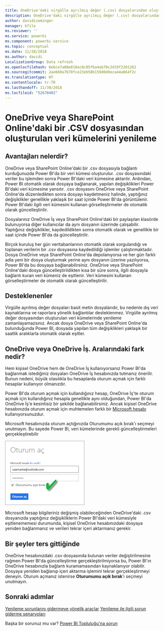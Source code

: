 ```yaml
---
title: OneDrive'daki virgülle ayrılmış değer (.csv) dosyalarından oluşturulan veri kümelerini yenileme
description: OneDrive'daki virgülle ayrılmış değer (.csv) dosyalarından oluşturulan veri kümelerini yenileme
author: davidiseminger
manager: kfile
ms.reviewer: ''
ms.service: powerbi
ms.component: powerbi-service
ms.topic: conceptual
ms.date: 11/28/2018
ms.author: davidi
LocalizationGroup: Data refresh
ms.openlocfilehash: 6e6ce7a80e810ac8c05f6a4ab70c2d19f2201262
ms.sourcegitcommit: 2ae660a7b70fce23eb58b159d049eca44a664f2c
ms.translationtype: HT
ms.contentlocale: tr-TR
ms.lasthandoff: 11/30/2018
ms.locfileid: "52670402"
---
```

# <a name="refresh-a-dataset-created-from-a-csv-file-on-onedrive-or-sharepoint-online"></a>OneDrive veya SharePoint Online'daki bir .CSV dosyasından oluşturulan veri kümelerini yenileme
## <a name="what-are-the-advantages"></a>Avantajları nelerdir?
OneDrive veya SharePoint Online'daki bir .csv dosyasıyla bağlantı kurduğunuzda Power BI'da bir veri kümesi oluşturulur. .csv dosyasındaki veriler bu işlemden sonra Power BI'daki veri kümesine aktarılır. Ardından, Power BI otomatik olarak dosyaya bağlanarak, yapılan değişiklikleri Power BI'daki veri kümesine yansıtır. .csv dosyasını OneDrive veya SharePoint Online'da düzenledikten sonra dosyayı kaydetmeniz halinde, yaptığınız değişiklikler genellikle yaklaşık bir saat içinde Power BI'da görüntülenir. Power BI'daki ilgili veri kümesini kullanan görselleştirmeler de otomatik olarak güncelleştirilir.

Dosyalarınız OneDrive İş veya SharePoint Online'daki bir paylaşılan klasörde bulunuyorsa diğer kullanıcılar da aynı dosyanın üzerinde çalışabilir. Yaptığınız değişiklikler, kaydedildikten sonra otomatik olarak ve genellikle bir saat içinde Power BI'da da güncelleştirilir.

Birçok kuruluş her gün veritabanlarının otomatik olarak sorgulandığı ve toplanan verilerin bir .csv dosyasına kaydedildiği işlemler çalıştırmaktadır. Dosya OneDrive veya SharePoint Online'da depolanıyorsa ve her gün farklı adla yeni bir dosya oluşturmak yerine aynı dosyanın üzerine yazılıyorsa, Power BI'da bu dosyaya bağlanabilirsiniz. OneDrive veya SharePoint Online'daki dosya güncelleştirildikten kısa bir süre sonra, ilgili dosyayla bağlantı kuran veri kümeniz de eşitlenir. Veri kümesini kullanan görselleştirmeler de otomatik olarak güncelleştirilir.

## <a name="whats-supported"></a>Desteklenenler
Virgülle ayrılmış değer dosyaları basit metin dosyalarıdır, bu nedenle dış veri kaynaklarına ve raporlara yönelik bağlantılar desteklenmez. Virgülle ayrılmış değer dosyasından oluşturulan veri kümelerinde yenileme zamanlayamazsınız. Ancak dosya OneDrive veya SharePoint Online'da bulunduğunda Power BI, dosyada yapılan tüm değişiklikleri yaklaşık bir saatlik aralıklarla otomatik olarak eşitler.

## <a name="onedrive-or-onedrive-for-business-whats-the-difference"></a>OneDrive veya OneDrive İş. Aralarındaki fark nedir?
Hem kişisel OneDrive hem de OneDrive İş kullanıyorsanız Power BI'da bağlanmak istediğiniz dosyaları OneDrive İş hesabınızda tutmanız önerilir. Bunun nedeni, büyük olasılıkla bu hesaplarda oturum açmak için farklı hesaplar kullanıyor olmanızdır.

Power BI'da oturum açmak için kullandığınız hesap, OneDrive İş'te oturum açmak için kullandığınız hesapla genellikle aynı olduğundan, Power BI'da OneDrive İş'e kesintisiz bir şekilde bağlanabilirsiniz. Ancak kişisel OneDrive hesabınızda oturum açmak için muhtemelen farklı bir [Microsoft hesabı](https://account.microsoft.com) kullanıyorsunuzdur.

Microsoft hesabınızda oturum açtığınızda Oturumumu açık bırak'ı seçmeyi unutmayın. Bu sayede Power BI, veri kümelerinde gerekli güncelleştirmeleri gerçekleştirebilir

![](media/refresh-csv-file-onedrive/refresh_signin_keepmesignedin.png)

Microsoft hesap bilgileriniz değişmiş olabileceğinden OneDrive'daki .csv dosyanızda yaptığınız değişikliklerin Power BI'daki veri kümesiyle eşitlenememesi durumunda, kişisel OneDrive hesabınızdaki dosyaya yeniden bağlanmanız ve verileri tekrar içeri aktarmanız gerekir.

## <a name="when-things-go-wrong"></a>Bir şeyler ters gittiğinde
OneDrive hesabınızdaki .csv dosyasında bulunan veriler değiştirilmesine rağmen Power BI'da güncelleştirme gerçekleştirilmiyorsa bu, Power BI'ın OneDrive hesabınızla bağlantı kuramamasından kaynaklanıyor olabilir. Dosyaya yeniden bağlanıp içeri aktarma işlemini tekrar gerçekleştirmeyi deneyin. Oturum açmanız istenirse **Oturumumu açık bırak**'ı seçmeyi unutmayın.

## <a name="next-steps"></a>Sonraki adımlar
[Yenileme sorunlarını gidermeye yönelik araçlar](service-gateway-onprem-tshoot.md)
[Yenileme ile ilgili sorun giderme senaryoları](refresh-troubleshooting-refresh-scenarios.md)

Başka bir sorunuz mu var? [Power BI Topluluğu'na sorun](https://community.powerbi.com/)

